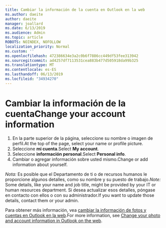 ```yaml
---
title: Cambiar la información de la cuenta en Outlook en la web
ms.author: daeite
author: daeite
manager: joallard
ms.date: 6/13/2019
ms.audience: Admin
ms.topic: article
ROBOTS: NOINDEX, NOFOLLOW
localization_priority: Normal
ms.custom: ''
ms.openlocfilehash: 472386634e3a2c0b6f7886cc449df53fee313942
ms.sourcegitcommit: ad4257df7113531cea883b477d505918da99b325
ms.translationtype: MT
ms.contentlocale: es-ES
ms.lasthandoff: 06/13/2019
ms.locfileid: "34934270"
---
```

# <a name="change-your-account-information"></a><span data-ttu-id="73181-102">Cambiar la información de la cuenta</span><span class="sxs-lookup"><span data-stu-id="73181-102">Change your account information</span></span>

1. <span data-ttu-id="73181-103">En la parte superior de la página, seleccione su nombre o imagen de perfil.</span><span class="sxs-lookup"><span data-stu-id="73181-103">At the top of the page, select your name or profile picture.</span></span>
1. <span data-ttu-id="73181-104">Seleccione **mi cuenta**.</span><span class="sxs-lookup"><span data-stu-id="73181-104">Select **My account**.</span></span>
1. <span data-ttu-id="73181-105">Seleccione **información personal**.</span><span class="sxs-lookup"><span data-stu-id="73181-105">Select **Personal info**.</span></span>
1. <span data-ttu-id="73181-106">Cambiar o agregar información sobre usted mismo.</span><span class="sxs-lookup"><span data-stu-id="73181-106">Change or add information about yourself.</span></span>

<span data-ttu-id="73181-107">*Nota:* Es posible que el Departamento de ti o de recursos humanos le proporcione algunos detalles, como su nombre y su puesto de trabajo.</span><span class="sxs-lookup"><span data-stu-id="73181-107">*Note:* Some details, like your name and job title, might be provided by your IT or human resources department.</span></span> <span data-ttu-id="73181-108">Si desea actualizar esos detalles, póngase en contacto con ellos o con su administrador.</span><span class="sxs-lookup"><span data-stu-id="73181-108">If you want to update those details, contact them or your admin.</span></span>

<span data-ttu-id="73181-109">Para obtener más información, vea [cambiar la información de fotos y cuentas en Outlook en la web](https://support.office.com/article/b2dbb289-851d-4bed-93c3-3e136f5659ec).</span><span class="sxs-lookup"><span data-stu-id="73181-109">For more information, see [Change your photo and account information in Outlook on the web](https://support.office.com/article/b2dbb289-851d-4bed-93c3-3e136f5659ec).</span></span>